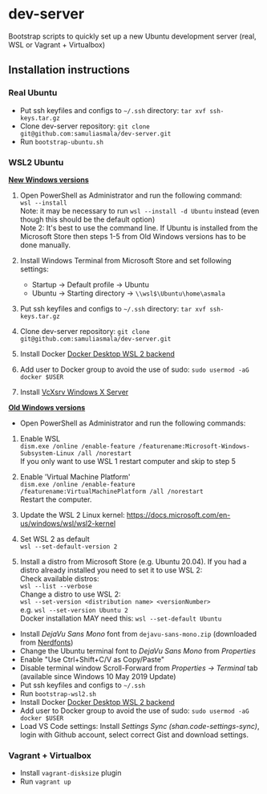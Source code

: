 # dev-server

Bootstrap scripts to quickly set up a new Ubuntu development server (real, WSL or Vagrant + Virtualbox)

## Installation instructions

### Real Ubuntu

- Put ssh keyfiles and configs to `~/.ssh` directory: `tar xvf ssh-keys.tar.gz`
- Clone dev-server repository: `git clone git@github.com:samuliasmala/dev-server.git`
- Run `bootstrap-ubuntu.sh`

### WSL2 Ubuntu


**[New Windows versions](https://docs.microsoft.com/en-us/windows/wsl/install)**
1. Open PowerShell as Administrator and run the following command:  
  `wsl --install`  
  Note: it may be necessary to run `wsl --install -d Ubuntu` instead (even though this should be the default option)  
  Note 2: It's best to use the command line. If Ubuntu is installed from the Microsoft Store then steps 1-5 from Old Windows versions has to be done manually.

1. Install Windows Terminal from Microsoft Store and set following settings:
    - Startup -> Default profile -> Ubuntu
    - Ubuntu -> Starting directory -> `\\wsl$\Ubuntu\home\asmala`

1. Put ssh keyfiles and configs to `~/.ssh` directory: `tar xvf ssh-keys.tar.gz`
1. Clone dev-server repository: `git clone git@github.com:samuliasmala/dev-server.git`
1. Install Docker [Docker Desktop WSL 2 backend](https://docs.docker.com/docker-for-windows/wsl/)
1. Add user to Docker group to avoid the use of sudo: `sudo usermod -aG docker $USER`
1. Install [VcXsrv Windows X Server](https://sourceforge.net/projects/vcxsrv/)

**[Old Windows versions](https://docs.microsoft.com/en-us/windows/wsl/install-manual)**

- Open PowerShell as Administrator and run the following commands:

1. Enable WSL   
`dism.exe /online /enable-feature /featurename:Microsoft-Windows-Subsystem-Linux /all /norestart`  
If you only want to use WSL 1 restart computer and skip to step 5

2. Enable 'Virtual Machine Platform'  
`dism.exe /online /enable-feature /featurename:VirtualMachinePlatform /all /norestart`  
Restart the computer.

3. Update the WSL 2 Linux kernel: https://docs.microsoft.com/en-us/windows/wsl/wsl2-kernel

4. Set WSL 2 as default  
`wsl --set-default-version 2`

5. Install a distro from Microsoft Store (e.g. Ubuntu 20.04). If you had a distro already installed you need to set it to use WSL 2:  
Check available distros:  
`wsl --list --verbose`  
Change a distro to use WSL 2:  
`wsl --set-version <distribution name> <versionNumber>`  
e.g. `wsl --set-version Ubuntu 2`  
Docker installation MAY need this: `wsl --set-default Ubuntu`


- Install _DejaVu Sans Mono_ font from `dejavu-sans-mono.zip` (downloaded from [Nerdfonts](https://nerdfonts.com/))
- Change the Ubuntu terminal font to _DejaVu Sans Mono_ from _Properties_
- Enable "Use Ctrl+Shift+C/V as Copy/Paste"
- Disable terminal window Scroll-Forward from _Properties -> Terminal_ tab (available since Windows 10 May 2019 Update)
- Put ssh keyfiles and configs to `~/.ssh`
- Run `bootstrap-wsl2.sh`
- Install Docker [Docker Desktop WSL 2 backend](https://docs.docker.com/docker-for-windows/wsl/)
- Add user to Docker group to avoid the use of sudo: `sudo usermod -aG docker $USER`
- Load VS Code settings: Install _Settings Sync (shan.code-settings-sync)_, login with Github account, select correct Gist and download settings.

### Vagrant + Virtualbox

- Install `vagrant-disksize` plugin
- Run `vagrant up`
